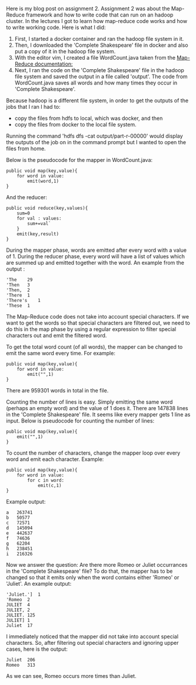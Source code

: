Here is my blog post on assignment 2. Assignment 2 was about the Map-Reduce framework and how to write code that can run on an hadoop cluster. In the lectures I got to learn how map-reduce code works and how to write working code. Here is what I did:

1. First, I started a docker container and ran the hadoop file system in it. 
2. Then, I downloaded the 'Complete Shakespeare' file in docker and also put a copy of it in the hadoop file system.
3. With the editor vim, I created a file WordCount.java taken from the [Map-Reduce documentation: ](https://hadoop.apache.org/docs/r2.7.3/hadoop-mapreduce-client/hadoop-mapreduce-client-core/MapReduceTutorial.html#Example:_WordCount_v1.0)
4. Next, I ran the code on the 'Complete Shakespeare' file in the hadoop file system and saved the output in a file called 'output'. The code from WordCount.java saves all words and how many times they occur in 'Complete Shakespeare'.

Because hadoop is a different file system, in order to get the outputs of the jobs that I ran I had to:

- copy the files from hdfs to local, which was docker, and then 
- copy the files from docker to the local file system. 

Running the command 'hdfs dfs -cat output/part-r-00000' would display the outputs of the job on in the command prompt but I wanted to open the files from home. 

Below is the pseudocode for the mapper in WordCount.java:

	public void map(key,value){  
	    for word in value:  
	        emit(word,1)  
	}

And the reducer:

	public void reduce(key,values){  
		sum=0  
		for val : values:  
			sum+=val` 
		}
		emit(key,result)  
	}

During the mapper phase, words are emitted after every word with a value of 1. During the reducer phase, every word will have a list of values which are summed up and emitted together with the word. An example from the output :

	'The	29
	'Then	3
	'Then,	2
	'There	1
	'There's	1
	'These	1

The Map-Reduce code does not take into account special characters. If we want to get the words so that special characters are filtered out, we need to do this in the map phase by using a regular expression to filter special characters out and emit the filtered word. 

To get the total word count (of all words), the mapper can be changed to emit the same word every time. For example:

	public void map(key,value){
		for word in value:
			emit("",1)
	}

There are 959301 words in total in the file.

Counting the number of lines is easy. Simply emitting the same word (perhaps an empty word) and the value of 1 does it. There are 147838 lines in the 'Complete Shakespeare' file. It seems like every mapper gets 1 line as input. Below is pseudocode for counting the number of lines:

	public void map(key,value){  
	    emit("",1)  
	}

To count the number of characters, change the mapper loop over every word and emit each character. Example:

	public void map(key,value){  
	    for word in value: 
			for c in word: 
	        	emit(c,1)  
	}
Example output: 

	a	263741
	b	50577
	c	72571
	d	145094
	e	442637
	f	74636
	g	62204
	h	238451
	i	216326

Now we answer the question: Are there more Romeo or Juliet occurrances in the 'Complete Shakespeare' file? To do that, the mapper has to be changed so that it emits only when the word contains either 'Romeo' or 'Juliet'. An example output:

	'Juliet.']	1
	'Romeo	2
	JULIET	4
	JULIET,	2
	JULIET.	125
	JULIET]	1
	Juliet	17

I immediately noticed that the mapper did not take into account special characters. So, after filtering out special characters and ignoring upper cases, here is the output:

	Juliet	206
	Romeo	313

As we can see, Romeo occurs more times than Juliet.